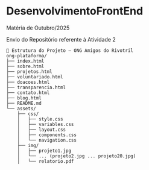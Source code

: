 # DesenvolvimentoFrontEnd
Matéria de Outubro/2025

Envio do Repositório referente à Atividade 2
```
📁 Estrutura do Projeto — ONG Amigos do Rivotril
ong-plataforma/
├── index.html
├── sobre.html
├── projetos.html
├── voluntariado.html
├── doacoes.html
├── transparencia.html
├── contato.html
├── blog.html
├── README.md
└── assets/
    ├── css/
    │   ├── style.css
    │   ├── variables.css
    │   ├── layout.css
    │   ├── components.css
    │   └── navigation.css
    ├── img/
    │   ├── projeto1.jpg
    │   └── ... (projeto2.jpg ... projeto20.jpg)
    │   └── relatorio.pdf
```
    

